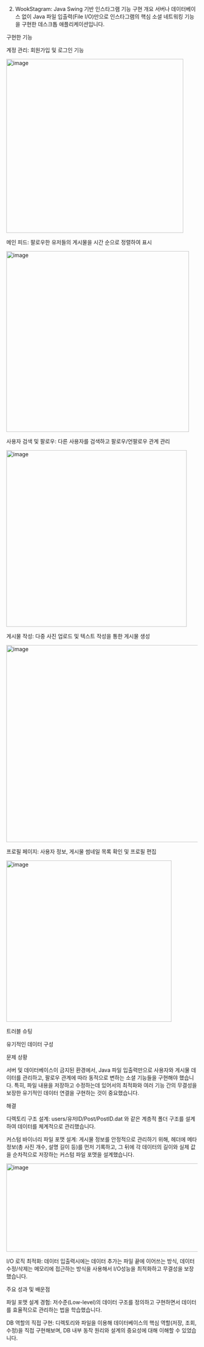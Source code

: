 2.	WookStagram: Java Swing 기반 인스타그램 기능 구현
개요
서버나 데이터베이스 없이 Java 파일 입출력(File I/O)만으로 인스타그램의 핵심 소셜 네트워킹 기능을 구현한 데스크톱 애플리케이션입니다.

구현한 기능

계정 관리: 회원가입 및 로그인 기능

<img width="466" height="457" alt="image" src="https://github.com/user-attachments/assets/50f00eb3-9cb4-4a81-ba45-1e842c329c3a" />

메인 피드: 팔로우한 유저들의 게시물을 시간 순으로 정렬하여 표시 

<img width="481" height="475" alt="image" src="https://github.com/user-attachments/assets/fe0fd362-d049-44b2-9075-aca63ddc1163" />

사용자 검색 및 팔로우: 다른 사용자를 검색하고 팔로우/언팔로우 관계 관리 

<img width="475" height="464" alt="image" src="https://github.com/user-attachments/assets/c45e0374-c207-4932-afab-2616e006443e" />

게시물 작성: 다중 사진 업로드 및 텍스트 작성을 통한 게시물 생성 

<img width="529" height="518" alt="image" src="https://github.com/user-attachments/assets/06905059-4b5c-46d6-b9c0-1327e2961a7b" />

프로필 페이지: 사용자 정보, 게시물 썸네일 목록 확인 및 프로필 편집

 <img width="435" height="424" alt="image" src="https://github.com/user-attachments/assets/0e8ee6c5-5724-4a18-98ee-2c55fa4ff271" />
 


트러블 슈팅

유기적인 데이터 구성

문제 상황

서버 및 데이터베이스이 금지된 환경에서, Java 파일 입출력만으로 사용자와 게시물 데이터를 관리하고,
팔로우 관계에 따라 동적으로 변하는 소셜 기능들을 구현해야 했습니다. 
특히, 파일 내용을 저장하고 수정하는데 있어서의 최적화와 여러 기능 간의 무결성을 보장한 유기적인 데이터 연결을 구현하는 것이 중요했습니다.

해결

디렉토리 구조 설계: users/유저ID/Post/PostID.dat 와 같은 계층적 폴더 구조를 설계하여 데이터를 체계적으로 관리했습니다.

커스텀 바이너리 파일 포맷 설계: 게시물 정보를 안정적으로 관리하기 위해, 헤더에 메타 정보(총 사진 개수, 설명 길이 등)를 먼저 기록하고,
그 뒤에 각 데이터의 길이와 실제 값을 순차적으로 저장하는 커스텀 파일 포맷을 설계했습니다.

<img width="764" height="232" alt="image" src="https://github.com/user-attachments/assets/af1a4225-05c2-4273-bcfe-9af8be2ea897" />


I/O 로직 최적화:
데이터 입출력시에는 데이터 추가는 파일 끝에 이어쓰는 방식, 데이터 수정/삭제는 메모리에 접근하는 방식을
사용해서 I/O성능을 최적화하고 무결성을 보장했습니다.

주요 성과 및 배운점

파일 포맷 설계 경험:
저수준(Low-level)의 데이터 구조를 정의하고 구현하면서 데이터를 효율적으로 관리하는 법을 학습했습니다.

DB 역할의 직접 구현:
디렉토리와 파일을 이용해 데이터베이스의 핵심 역할(저장, 조회, 수정)을 직접 구현해보며,
DB 내부 동작 원리와 설계의 중요성에 대해 이해할 수 있었습니다.
